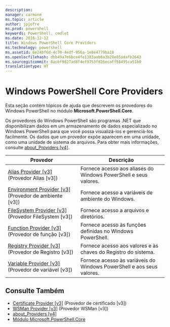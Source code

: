```yaml
---
description: 
manager: carmonm
ms.topic: article
author: jpjofre
ms.prod: powershell
keywords: PowerShell, cmdlet
ms.date: 2016-12-12
title: Windows PowerShell Core Providers
ms.technology: powershell
ms.assetid: 6e24bf6d-4c70-4edf-956a-1e8e4779ba10
ms.openlocfilehash: dbb49a7e6bce4fe1383aab8a3b28e85adafb2643
ms.sourcegitcommit: 8acbf9827ad8f4ef9753f826ecaff58495ca51b0
translationtype: HT
---
```

# <a name="windows-powershell-core-providers"></a>Windows PowerShell Core Providers
Esta seção contém tópicos de ajuda que descrevem os provedores do Windows PowerShell no módulo **Microsoft.PowerShell.Core**.

Os provedores do Windows PowerShell são programas .NET que disponibilizam dados em um armazenamento de dados especializado no Windows PowerShell para que você possa visualizá-los e gerenciá-los facilmente. Os dados que um provedor expõe aparecem em uma unidade, como uma unidade de sistema de arquivos. Para obter mais informações, consulte [about_Providers [v4]](https://technet.microsoft.com/en-us/library/2d9b3f32-be78-49ad-a547-21231c803242).

|Provedor|Descrição|
|------------|---------------|
|[Alias Provider [v3]](https://technet.microsoft.com/en-us/library/dce3f872-aeff-4eb2-8b38-876cd612fc29) (Provedor Alias [v3])|Fornece acesso aos aliases do Windows PowerShell e seus valores.|
|[Environment Provider [v3]](https://technet.microsoft.com/en-us/library/94fcd05d-e702-4706-9b7d-ad7e5fd0ec09) (Provedor de ambiente [v3])|Fornece acesso a variáveis de ambiente do Windows.|
|[FileSystem Provider [v3]](https://technet.microsoft.com/en-us/library/0e494537-dfdf-437a-8b27-c21e30aa1f9f) (Provedor FileSystem [v3])|Fornece acesso a arquivos e diretórios.|
|[Function Provider [v3]](https://technet.microsoft.com/en-us/library/7dfc92f4-9a88-4399-978d-6d5d224b3e76) (Provedor de função [v3])|Fornece acesso às funções definidas no Windows PowerShell.|
|[Registry Provider [v3]](https://technet.microsoft.com/en-us/library/d3c8013c-8caa-48d7-9feb-bfef0d95926e) (Provedor de Registro [v3])|Fornece acesso aos valores e às chaves do Registro do sistema.|
|[Variable Provider [v3]](https://technet.microsoft.com/en-us/library/78dbcbbd-7946-4b9b-b75b-146f247f821c) (Provedor de variável [v3])|Fornece acesso às variáveis do Windows PowerShell e aos seus valores.|

## <a name="see-also"></a>Consulte Também
- [Certificate Provider [v3]](https://technet.microsoft.com/en-us/library/3f743541-d0c6-4670-809a-b16fb01f7c4d) (Provedor de certificado [v3])
- [WSMan Provider [v3]](https://technet.microsoft.com/en-us/library/4c3d8d36-4f7a-4211-996f-64110e4b2eb7) (Provedor WSMan [v3])
- [about_Providers [v4]](https://technet.microsoft.com/en-us/library/2d9b3f32-be78-49ad-a547-21231c803242)
- [Módulo Microsoft.PowerShell.Core](Microsoft.PowerShell.Core-Module.md)

